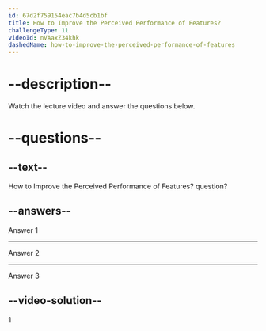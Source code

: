 ```yaml
---
id: 67d2f759154eac7b4d5cb1bf
title: How to Improve the Perceived Performance of Features?
challengeType: 11
videoId: nVAaxZ34khk
dashedName: how-to-improve-the-perceived-performance-of-features
---
```


# --description--

Watch the lecture video and answer the questions below.

# --questions--

## --text--

How to Improve the Perceived Performance of Features? question?

## --answers--

Answer 1

---

Answer 2

---

Answer 3

## --video-solution--

1
